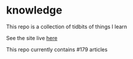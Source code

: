 # knowledge

This repo is a collection of tidbits of things I learn

See the site live [here](https://mark1626.github.io/knowledge/)

This repo currently contains #179 articles

